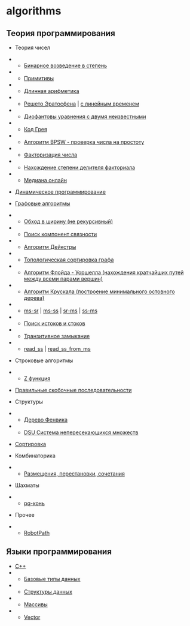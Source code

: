 # algorithms

## Теория программирования

* Теория чисел
* * [Бинарное возведение в степень](/theory/binpow.md)
* * [Примитивы](/theory/primitivy.md)
* * [Длинная арифметика](/theory/da.md)
* * [Решето Эратосфена](/theory/eratosfen.md) | [с линейным временем](/theory/eratosfen_n.md)
* * [Диофантовы уравнения с двумя неизвестными](/theory/diafant.md)
* * [Код Грея](/theory/gray.md)
* * [Алгоритм BPSW - проверка числа на простоту](/theory/bpsw.md)
* * [Факторизация числа](/theory/factorize.md)
* * [Нахождение степени делителя факториала](/theory/step_factor.md)
* * [Медиана онлайн](/theory/med_online.md)
* [Динамическое программирование](/theory/dynamic.md)
* [Графовые алгоритмы](/theory/graf.md)
* * [Обход в ширину (не рекурсивный)](/theory/graf/bfs.md)
* * [Поиск компонент связности](/theory/graf/bfsCompSv.md)
* * [Алгоритм Дейкстры](/theory/graf/dejkstra.md)
* * [Топологическая сортировка графа](/theory/graf/topologicSort.md)
* * [Алгоритм Флойда - Уоршелла (нахождения кратчайших путей между всеми парами вершин)](/theory/graf/Floyd_Warshall.md)
* * [Алгоритм Крускала (построение минимального остовного дерева)](/theory/graf/Kruskal.md)
* * [ms-sr](/theory/graf/ms_to_sr.md) | [ms-ss](/theory/graf/ms_to_ss.md) | [sr-ms](/theory/graf/sr_to_ms.md) | [ss-ms](/theory/graf/ss_to_ms.md)
* * [Поиск истоков и стоков](/theory/graf/istok_stok.md)
* * [Транзитивное замыкание](/theory/graf/transitive_closure.md)
* * [read_ss](/theory/graf/read_ss.md) | [read_ss_from_ms](/theory/graf/read_ss_from_ms.md)
* Строковые алгоритмы
* * [Z функция](/theory/zFunction.md)
* [Правильные скобочные последовательности](/theory/skobki.md)
* Структуры
* * [Дерево Фенвика](/theory/fenwick.md)
* * [DSU Система непересекающихся множеств](/theory/dsu.md)

* [Сортировка](/theory/sort.md)
* Комбинаторика
* * [Размещения, перестановки, сочетания](/theory/kombinator.md)
* Шахматы
* * [pq-конь](/theory/pq_horse.md)
* Прочее
* * [RobotPath](/theory/RobotPath.md)


## Языки программирования

* [C++](./languages/cpp/README.md)
* * [Базовые типы данных](/languages/cpp/base_type.md)
* * [Структуры данных](/theory/data-structure.md)
* * [Массивы](/languages/cpp/array.md)
* * [Vector](/languages/cpp/vector.md)
